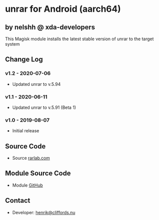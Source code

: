 # unrar for Android (aarch64)

## by nelshh @ xda-developers

This Magisk module installs the latest stable version of unrar to the target system

## Change Log

### v1.2 - 2020-07-06
* Updated unrar to v.5.94

### v1.1 - 2020-06-11
* Updated unrar to v.5.91 (Beta 1)

### v1.0 - 2019-08-07
* Initial release

## Source Code
* Source [rarlab.com](http://rarlab.com)

## Module Source Code
* Module [GitHub](https://github.com/henriknelson/unrar-magisk-module)

## Contact
* Developer: [henrik@cliffords.nu](mailto:henrik@cliffords.nu)

